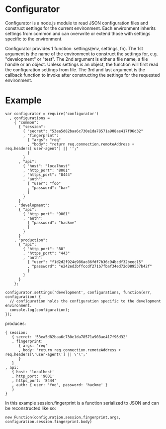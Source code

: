 # Configurator

Configurator is a node.js module to read JSON configuration files and construct settings for the current environment. Each environment inherits settings from common and can overwrite or extend those with settings specific to the environment.

Configurator provides 1 function: settings(env, settings, fn). The 1st argument is the name of the environment to construct the settings for, e.g. "development" or "test". The 2nd argument is either a file name, a file handle or an object. Unless settings is an object, the function will first read the configuration settings from file. The 3rd and last argument is the callback function to invoke after constructing the settings for the requested environment.

# Example

    var configurator = require('configurator')
      , configurations =
        { "common":
          { "session":
            { "secret": "53ea5d82baa6c730e1da78571a908ae417f96d32"
            , "fingerprint":
              { "args": "req"
              , "body": "return req.connection.remoteAddress + req.headers['user-agent'] || '';"
              }
            }
          , "api":
            { "host": "localhost"
            , "http_port": "8001"
            , "https_port": "8444"
            , "auth":
              { "user": "foo"
              , "password": "bar"
              }
            }
          }
        , "development":
          { "api":
            { "http_port": "9001"
            , "auth":
              { "password": "hackme"
              }
            }
          }
        , "production":
          { "api":
            { "http_port": "80"
            , "https_port": "443"
            , "auth":
              { "user": "f1d2d2f924e986ac86fdf7b36c94bcdf32beec15"
              , "password": "e242ed3bffccdf271b7fbaf34ed72d089537b42f"
              }
            }
          }
        };

    configurator.settings('development', configurations, function(err, configuration) {
      // configuration holds the configuration specific to the development environment.
      console.log(configuration);
    });

produces:

    { session:
       { secret: '53ea5d82baa6c730e1da78571a908ae417f96d32'
       , fingerprint:
          { args: 'req'
          , body: 'return req.connection.remoteAddress + req.headers[\'user-agent\'] || \'\';'
          }
       }
    , api:
       { host: 'localhost'
       , http_port: '9001'
       , https_port: '8444'
       , auth: { user: 'foo', password: 'hackme' }
       }
    }

In this example session.fingerprint is a function serialized to JSON and can be reconstructed like so:

    new Function(configuration.session.fingerprint.args, configuration.session.fingerprint.body)


